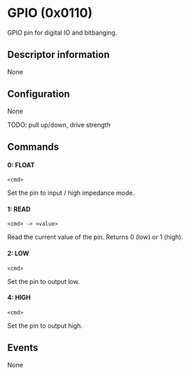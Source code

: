 # GPIO (0x0110)

GPIO pin for digital IO and bitbanging.

## Descriptor information

None

## Configuration

None

TODO: pull up/down, drive strength

## Commands

#### 0: FLOAT

```
<cmd>
```

Set the pin to input / high impedance mode.

#### 1: READ

```
<cmd> -> <value>
```

Read the current value of the pin. Returns 0 (low) or 1 (high).

#### 2: LOW

```
<cmd>
```

Set the pin to output low.

#### 4: HIGH

```
<cmd>
```

Set the pin to output high.

## Events

None